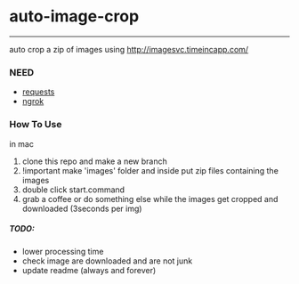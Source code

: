 # auto-image-crop
------
auto crop a zip of images using http://imagesvc.timeincapp.com/

### NEED
- [requests](https://pypi.python.org/pypi/requests)
- [ngrok](https://ngrok.com)

### How To Use
in mac
1. clone this repo and make a new branch
1. !important make 'images' folder and inside put zip files containing the images
2. double click start.command
6. grab a coffee or do something else while the images get cropped and downloaded (3seconds per img)

##### TODO:
- lower processing time
- check image are downloaded and are not junk
- update readme (always and forever)
